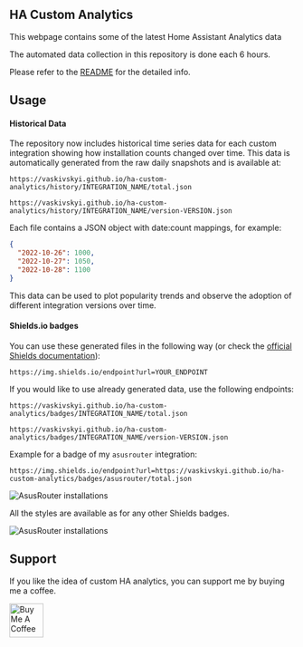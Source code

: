 ## HA Custom Analytics

This webpage contains some of the latest Home Assistant Analytics data

The automated data collection in this repository is done each 6 hours.

Please refer to the [README](https://github.com/Vaskivskyi/ha-custom-analytics) for the detailed info.

## Usage

#### Historical Data

The repository now includes historical time series data for each custom integration showing how installation counts changed over time. This data is automatically generated from the raw daily snapshots and is available at:

```
https://vaskivskyi.github.io/ha-custom-analytics/history/INTEGRATION_NAME/total.json

https://vaskivskyi.github.io/ha-custom-analytics/history/INTEGRATION_NAME/version-VERSION.json
```

Each file contains a JSON object with date:count mappings, for example:
```json
{
  "2022-10-26": 1000,
  "2022-10-27": 1050,
  "2022-10-28": 1100
}
```

This data can be used to plot popularity trends and observe the adoption of different integration versions over time.

#### Shields.io badges

You can use these generated files in the following way (or check the [official Shields documentation](https://shields.io/endpoint)):

```
https://img.shields.io/endpoint?url=YOUR_ENDPOINT
```

If you would like to use already generated data, use the following endpoints:

```
https://vaskivskyi.github.io/ha-custom-analytics/badges/INTEGRATION_NAME/total.json

https://vaskivskyi.github.io/ha-custom-analytics/badges/INTEGRATION_NAME/version-VERSION.json
```

Example for a badge of my `asusrouter` integration:

```
https://img.shields.io/endpoint?url=https://vaskivskyi.github.io/ha-custom-analytics/badges/asusrouter/total.json
```

![AsusRouter installations](https://img.shields.io/endpoint?url=https://vaskivskyi.github.io/ha-custom-analytics/badges/asusrouter/total.json)

All the styles are available as for any other Shields badges.

![AsusRouter installations](https://img.shields.io/endpoint?url=https://vaskivskyi.github.io/ha-custom-analytics/badges/asusrouter/total.json&style=for-the-badge&color=yellow&labelColor=blue)

## Support

If you like the idea of custom HA analytics, you can support me by buying me a coffee.

<a href="https://www.buymeacoffee.com/vaskivskyi" target="_blank"><img src="https://cdn.buymeacoffee.com/buttons/v2/default-blue.png" alt="Buy Me A Coffee" style="height: 60px !important;"></a>

